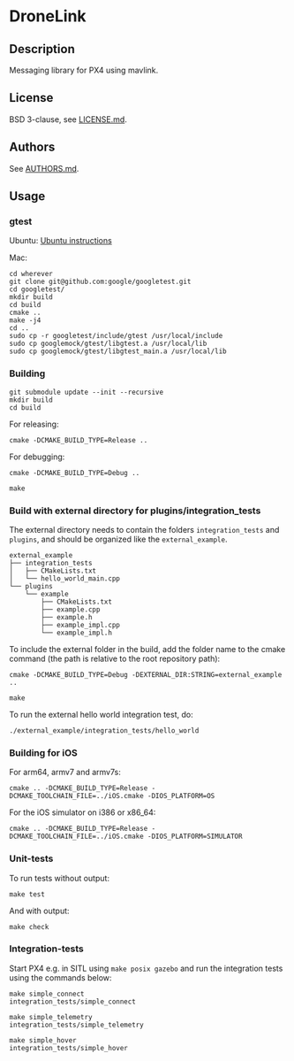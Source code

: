 # DroneLink

## Description

Messaging library for PX4 using mavlink.

## License

BSD 3-clause, see [LICENSE.md](LICENSE.md).

## Authors

See [AUTHORS.md](AUTHORS.md).

## Usage

### gtest

Ubuntu:
[Ubuntu instructions](https://www.eriksmistad.no/getting-started-with-google-test-on-ubuntu/)

Mac:

```
cd wherever
git clone git@github.com:google/googletest.git
cd googletest/
mkdir build
cd build
cmake ..
make -j4
cd ..
sudo cp -r googletest/include/gtest /usr/local/include
sudo cp googlemock/gtest/libgtest.a /usr/local/lib
sudo cp googlemock/gtest/libgtest_main.a /usr/local/lib
```

### Building

```
git submodule update --init --recursive
mkdir build
cd build
```

For releasing:
```
cmake -DCMAKE_BUILD_TYPE=Release ..
```

For debugging:
```
cmake -DCMAKE_BUILD_TYPE=Debug ..
```

```
make
```

### Build with external directory for plugins/integration_tests

The external directory needs to contain the folders `integration_tests` and `plugins`,
and should be organized like the `external_example`.

```
external_example
├── integration_tests
│   ├── CMakeLists.txt
│   └── hello_world_main.cpp
└── plugins
    └── example
        ├── CMakeLists.txt
        ├── example.cpp
        ├── example.h
        ├── example_impl.cpp
        └── example_impl.h
```

To include the external folder in the build, add the folder name to the cmake command
(the path is relative to the root repository path):

```
cmake -DCMAKE_BUILD_TYPE=Debug -DEXTERNAL_DIR:STRING=external_example ..
```

```
make
```

To run the external hello world integration test, do:
```
./external_example/integration_tests/hello_world
```

### Building for iOS

For arm64, armv7 and armv7s:

```
cmake .. -DCMAKE_BUILD_TYPE=Release -DCMAKE_TOOLCHAIN_FILE=../iOS.cmake -DIOS_PLATFORM=OS
```

For the iOS simulator on i386 or x86_64:

```
cmake .. -DCMAKE_BUILD_TYPE=Release -DCMAKE_TOOLCHAIN_FILE=../iOS.cmake -DIOS_PLATFORM=SIMULATOR
```

### Unit-tests

To run tests without output:
```
make test
```

And with output:
```
make check
```

### Integration-tests

Start PX4 e.g. in SITL using `make posix gazebo` and run the integration tests using the commands
below:

```
make simple_connect
integration_tests/simple_connect
```

```
make simple_telemetry
integration_tests/simple_telemetry
```

```
make simple_hover
integration_tests/simple_hover
```
